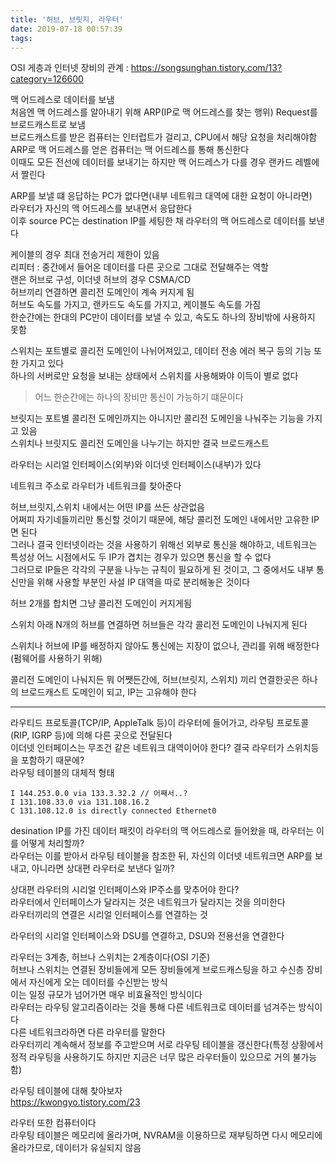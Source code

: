 ```yaml
---
title: '허브, 브릿지, 라우터'
date: 2019-07-18 00:57:39
tags:
---
```


OSI 게층과 인터넷 장비의 관계 : https://songsunghan.tistory.com/13?category=126600

맥 어드레스로 데이터를 보냄  
처음엔 맥 어드레스를 알아내기 위해 ARP(IP로 맥 어드레스를 찾는 행위) Request를 브로드캐스트로 보냄  
브로드캐스트를 받은 컴퓨터는 인터럽트가 걸리고, CPU에서 해당 요청을 처리해야함  
ARP로 맥 어드레스를 얻은 컴퓨터는 맥 어드레스를 통해 통신한다  
이때도 모든 전선에 데이터를 보내기는 하지만 맥 어드레스가 다를 경우 랜카드 레벨에서 짤린다  

ARP를 보낼 떄 응답하는 PC가 없다면(내부 네트워크 대역에 대한 요청이 아니라면)  
라우터가 자신의 맥 어드레스를 보내면서 응답한다  
이후 source PC는 destination IP를 세팅한 채 라우터의 맥 어드레스로 데이터를 보낸다  

케이블의 경우 최대 전송거리 제한이 있음  
리피터 : 중간에서 들어온 데이터를 다른 곳으로 그대로 전달해주는 역할  
랜은 허브로 구성, 이더넷 허브의 경우 CSMA/CD  
허브끼리 연결하면 콜리전 도메인이 계속 커지게 됨  
허브도 속도를 가지고, 랜카드도 속도를 가지고, 케이블도 속도를 가짐  
한순간에는 한대의 PC만이 데이터를 보낼 수 있고, 속도도 하나의 장비밖에 사용하지 못함  

스위치는 포트별로 콜리전 도메인이 나뉘어져있고, 데이터 전송 에러 복구 등의 기능 또한 가지고 있다  
하나의 서버로만 요청을 보내는 상태에서 스위치를 사용해봐야 이득이 별로 없다  
> 어느 한순간에는 하나의 장비만 통신이 가능하기 떄문이다  

브릿지는 포트별 콜리전 도메인까지는 아니지만 콜리전 도메인을 나눠주는 기능을 가지고 있음  
스위치나 브릿지도 콜리전 도메인을 나누기는 하지만 결국 브로드캐스트 

라우터는 시리얼 인터페이스(외부)와 이더넷 인터페이스(내부)가 있다  

네트워크 주소로 라우터가 네트워크를 찾아준다  

허브,브릿지,스위치 내에서는 어떤 IP를 쓰든 상관없음  
어쩌피 자기네들끼리만 통신할 것이기 때문에, 해당 콜리전 도메인 내에서만 고유한 IP면 된다  
그러나 결국 인터넷이라는 것을 사용하기 위해선 외부로 통신을 해야하고, 네트워크는 특성상 어느 시점에서도 두 IP가 겹치는 경우가 있으면 통신을 할 수 없다    
그러므로 IP들은 각각의 구분을 나누는 규칙이 필요하게 된 것이고, 그 중에서도 내부 통신만을 위해 사용할 부분인 사설 IP 대역을 따로 분리해놓은 것이다  

허브 2개를 합치면 그냥 콜리전 도메인이 커지게됨  

스위치 아래 N개의 허브를 연결하면 허브들은 각각 콜리전 도메인이 나눠지게 된다  

스위치나 허브에 IP를 배정하지 않아도 통신에는 지장이 없으나, 관리를 위해 배정한다(펌웨어를 사용하기 위해)  

콜리전 도메인이 나눠지든 뭐 어쨋든간에, 허브(브릿지, 스위치) 끼리 연결한곳은 하나의 브로드캐스트 도메인이 되고, IP는 고유해야 한다  

---

라우티드 프로토콜(TCP/IP, AppleTalk 등)이 라우터에 들어가고, 라우팅 프로토콜(RIP, IGRP 등)에 의해 다른 곳으로 전달된다  
이더넷 인터페이스는 무조건 같은 네트워크 대역이어야 한다? 결국 라우터가 스위치등을 포함하기 때문에?  
라우팅 테이블의 대체적 형태  
```
I 144.253.0.0 via 133.3.32.2 // 어째서..?
I 131.108.33.0 via 131.108.16.2
C 131.108.12.0 is directly connected Ethernet0
```  

desination IP를 가진 데이터 패킷이 라우터의 맥 어드레스로 들어왔을 때, 라우터는 이를 어떻게 처리할까?  
라우터는 이를 받아서 라우팅 테이블을 참조한 뒤, 자신의 이더넷 네트워크면 ARP를 보내고, 아니라면 상대편 라우터로 보낸다 일까?  

상대편 라우터의 시리얼 인터페이스와 IP주소를 맞추어야 한다?  
라우터에서 인터페이스가 달라지는 것은 네트워크가 달라지는 것을 의미한다  
라우터끼리의 연결은 시리얼 인터페이스를 연결하는 것  

라우터의 시리얼 인터페이스와 DSU를 연결하고, DSU와 전용선을 연결한다  

라우터는 3계층, 허브나 스위치는 2계층이다(OSI 기준)  
허브나 스위치는 연결된 장비들에게 모든 장비들에게 브로드캐스팅을 하고 수신층 장비에서 자신에게 오는 데이터를 수신받는 방식  
이는 일정 규모가 넘어가면 매우 비효율적인 방식이다  
라우터는 라우팅 알고리즘이라는 것을 통해 다른 네트워크로 데이터를 넘겨주는 방식이다  
다른 네트워크라하면 다른 라우터를 말한다  
라우터끼리 계속해서 정보를 주고받으며 서로 라우팅 테이블을 갱신한다(특정 상황에서 정적 라우팅을 사용하기도 하지만 지금은 너무 많은 라우터들이 있으므로 거의 불가능함)  

라우팅 테이블에 대해 찾아보자  
<https://kwongyo.tistory.com/23>

라우터 또한 컴퓨터이다  
라우팅 테이블은 메모리에 올라가며, NVRAM을 이용하므로 재부팅하면 다시 메모리에 올라가므로, 데이터가 유실되지 않음  